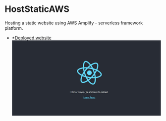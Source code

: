 # HostStaticAWS

Hosting a static website using AWS Amplify - serverless framework platform.

- \*[Deployed website](https://main.d1a7wgfgfc8299.amplifyapp.com/)
![Screenshot of Index.html](public/screenshot.jpg)
